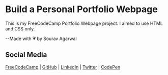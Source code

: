 # Build a Personal Portfolio Webpage
This is my FreeCodeCamp Portfolio Webpage project. I aimed to use HTML and CSS only.

--Made with 💗 by Sourav Agarwal

## Social Media
[FreeCodeCamp](https://www.freecodecamp.org/sourav2510) |
[GitHub](https://github.com/sourav2510) |
[LinkedIn](https://www.linkedin.com/in/sourav-agarwal-82ba07121/) |
[Twitter](https://twitter.com/coolsourav2510) |
[CodePen](https://codepen.io/sourav2510/)
